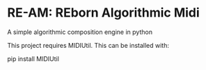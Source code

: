 # RE-AM: REborn Algorithmic Midi
A simple algorithmic composition engine in python


This project requires MIDIUtil. This can be installed with:

pip install MIDIUtil
